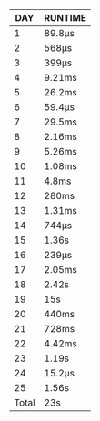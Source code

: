 |  DAY  | RUNTIME |
|-------|---------|
|     1 | 89.8µs  |
|     2 | 568µs   |
|     3 | 399µs   |
|     4 | 9.21ms  |
|     5 | 26.2ms  |
|     6 | 59.4µs  |
|     7 | 29.5ms  |
|     8 | 2.16ms  |
|     9 | 5.26ms  |
|    10 | 1.08ms  |
|    11 | 4.8ms   |
|    12 | 280ms   |
|    13 | 1.31ms  |
|    14 | 744µs   |
|    15 | 1.36s   |
|    16 | 239µs   |
|    17 | 2.05ms  |
|    18 | 2.42s   |
|    19 | 15s     |
|    20 | 440ms   |
|    21 | 728ms   |
|    22 | 4.42ms  |
|    23 | 1.19s   |
|    24 | 15.2µs  |
|    25 | 1.56s   |
| Total | 23s     |
